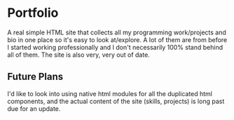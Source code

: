 # Portfolio

A real simple HTML site that collects all my programming work/projects and bio in one place so it's easy to look at/explore. A lot of them are from before I started working professionally and I don't necessarily 100% stand behind all of them. The site is also very, very out of date.

## Future Plans

I'd like to look into using native html modules for all the duplicated html components, and the actual content of the site (skills, projects) is long past due for an update.
